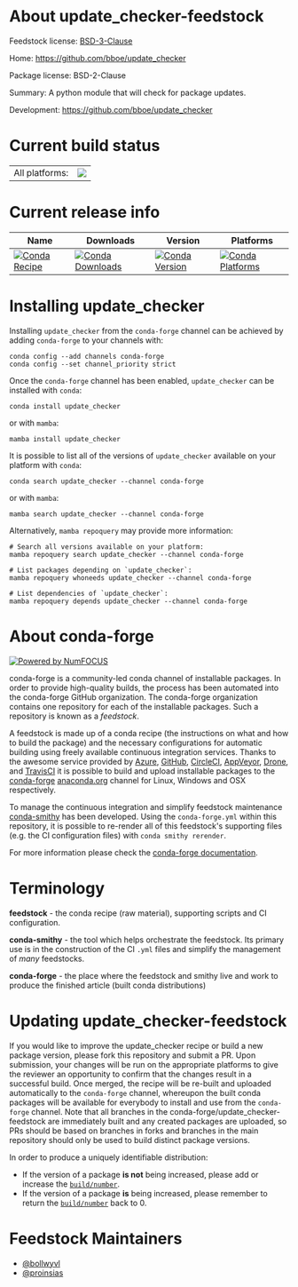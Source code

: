 About update_checker-feedstock
==============================

Feedstock license: [BSD-3-Clause](https://github.com/conda-forge/update_checker-feedstock/blob/main/LICENSE.txt)

Home: https://github.com/bboe/update_checker

Package license: BSD-2-Clause

Summary: A python module that will check for package updates.

Development: https://github.com/bboe/update_checker

Current build status
====================


<table><tr><td>All platforms:</td>
    <td>
      <a href="https://dev.azure.com/conda-forge/feedstock-builds/_build/latest?definitionId=3601&branchName=main">
        <img src="https://dev.azure.com/conda-forge/feedstock-builds/_apis/build/status/update_checker-feedstock?branchName=main">
      </a>
    </td>
  </tr>
</table>

Current release info
====================

| Name | Downloads | Version | Platforms |
| --- | --- | --- | --- |
| [![Conda Recipe](https://img.shields.io/badge/recipe-update_checker-green.svg)](https://anaconda.org/conda-forge/update_checker) | [![Conda Downloads](https://img.shields.io/conda/dn/conda-forge/update_checker.svg)](https://anaconda.org/conda-forge/update_checker) | [![Conda Version](https://img.shields.io/conda/vn/conda-forge/update_checker.svg)](https://anaconda.org/conda-forge/update_checker) | [![Conda Platforms](https://img.shields.io/conda/pn/conda-forge/update_checker.svg)](https://anaconda.org/conda-forge/update_checker) |

Installing update_checker
=========================

Installing `update_checker` from the `conda-forge` channel can be achieved by adding `conda-forge` to your channels with:

```
conda config --add channels conda-forge
conda config --set channel_priority strict
```

Once the `conda-forge` channel has been enabled, `update_checker` can be installed with `conda`:

```
conda install update_checker
```

or with `mamba`:

```
mamba install update_checker
```

It is possible to list all of the versions of `update_checker` available on your platform with `conda`:

```
conda search update_checker --channel conda-forge
```

or with `mamba`:

```
mamba search update_checker --channel conda-forge
```

Alternatively, `mamba repoquery` may provide more information:

```
# Search all versions available on your platform:
mamba repoquery search update_checker --channel conda-forge

# List packages depending on `update_checker`:
mamba repoquery whoneeds update_checker --channel conda-forge

# List dependencies of `update_checker`:
mamba repoquery depends update_checker --channel conda-forge
```


About conda-forge
=================

[![Powered by
NumFOCUS](https://img.shields.io/badge/powered%20by-NumFOCUS-orange.svg?style=flat&colorA=E1523D&colorB=007D8A)](https://numfocus.org)

conda-forge is a community-led conda channel of installable packages.
In order to provide high-quality builds, the process has been automated into the
conda-forge GitHub organization. The conda-forge organization contains one repository
for each of the installable packages. Such a repository is known as a *feedstock*.

A feedstock is made up of a conda recipe (the instructions on what and how to build
the package) and the necessary configurations for automatic building using freely
available continuous integration services. Thanks to the awesome service provided by
[Azure](https://azure.microsoft.com/en-us/services/devops/), [GitHub](https://github.com/),
[CircleCI](https://circleci.com/), [AppVeyor](https://www.appveyor.com/),
[Drone](https://cloud.drone.io/welcome), and [TravisCI](https://travis-ci.com/)
it is possible to build and upload installable packages to the
[conda-forge](https://anaconda.org/conda-forge) [anaconda.org](https://anaconda.org/)
channel for Linux, Windows and OSX respectively.

To manage the continuous integration and simplify feedstock maintenance
[conda-smithy](https://github.com/conda-forge/conda-smithy) has been developed.
Using the ``conda-forge.yml`` within this repository, it is possible to re-render all of
this feedstock's supporting files (e.g. the CI configuration files) with ``conda smithy rerender``.

For more information please check the [conda-forge documentation](https://conda-forge.org/docs/).

Terminology
===========

**feedstock** - the conda recipe (raw material), supporting scripts and CI configuration.

**conda-smithy** - the tool which helps orchestrate the feedstock.
                   Its primary use is in the construction of the CI ``.yml`` files
                   and simplify the management of *many* feedstocks.

**conda-forge** - the place where the feedstock and smithy live and work to
                  produce the finished article (built conda distributions)


Updating update_checker-feedstock
=================================

If you would like to improve the update_checker recipe or build a new
package version, please fork this repository and submit a PR. Upon submission,
your changes will be run on the appropriate platforms to give the reviewer an
opportunity to confirm that the changes result in a successful build. Once
merged, the recipe will be re-built and uploaded automatically to the
`conda-forge` channel, whereupon the built conda packages will be available for
everybody to install and use from the `conda-forge` channel.
Note that all branches in the conda-forge/update_checker-feedstock are
immediately built and any created packages are uploaded, so PRs should be based
on branches in forks and branches in the main repository should only be used to
build distinct package versions.

In order to produce a uniquely identifiable distribution:
 * If the version of a package **is not** being increased, please add or increase
   the [``build/number``](https://docs.conda.io/projects/conda-build/en/latest/resources/define-metadata.html#build-number-and-string).
 * If the version of a package **is** being increased, please remember to return
   the [``build/number``](https://docs.conda.io/projects/conda-build/en/latest/resources/define-metadata.html#build-number-and-string)
   back to 0.

Feedstock Maintainers
=====================

* [@bollwyvl](https://github.com/bollwyvl/)
* [@proinsias](https://github.com/proinsias/)


